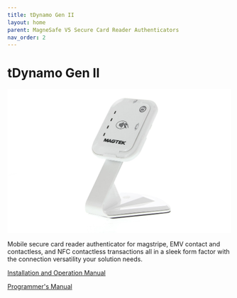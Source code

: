 ```yaml
---
title: tDynamo Gen II
layout: home
parent: MagneSafe V5 Secure Card Reader Authenticators
nav_order: 2
---
```


# tDynamo Gen II

![oDynamo Image](Images/img02.jpg)


Mobile secure card reader authenticator for magstripe, EMV contact and contactless, and NFC contactless transactions all in a sleek form factor with the connection versatility your solution needs.

[Installation and Operation Manual](https://www.magtek.com/content/documentationfiles/d998200257.pdf)

[Programmer's Manual](https://www.magtek.com/content/documentationfiles/d998200226.pdf)